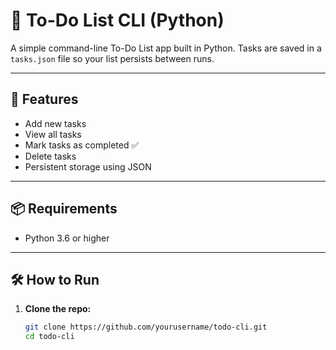 # 📝 To-Do List CLI (Python)

A simple command-line To-Do List app built in Python. Tasks are saved in a `tasks.json` file so your list persists between runs.

---

## 🚀 Features

- Add new tasks
- View all tasks
- Mark tasks as completed ✅
- Delete tasks
- Persistent storage using JSON

---

## 📦 Requirements

- Python 3.6 or higher

---

## 🛠️ How to Run

1. **Clone the repo:**
   ```bash
   git clone https://github.com/yourusername/todo-cli.git
   cd todo-cli
